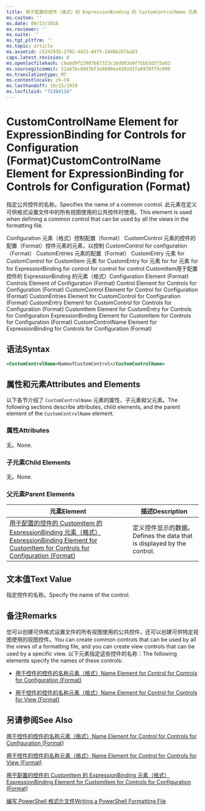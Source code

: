```yaml
---
title: 用于配置的控件（格式）的 ExpressionBinding 的 CustomControlName 元素 |Microsoft Docs
ms.custom: ''
ms.date: 09/13/2016
ms.reviewer: ''
ms.suite: ''
ms.tgt_pltfrm: ''
ms.topic: article
ms.assetid: c5242935-2782-4d23-84f5-2446b2b7ba83
caps.latest.revision: 8
ms.openlocfilehash: c9abd9f22907b87323c16d603a9f75bb3d375a03
ms.sourcegitcommit: 52a67bcd9d7bf3e8600ea4302d1fa8970ff9c998
ms.translationtype: MT
ms.contentlocale: zh-CN
ms.lasthandoff: 10/15/2019
ms.locfileid: "72364116"
---
```

# <a name="customcontrolname-element-for-expressionbinding-for-controls-for-configuration-format"></a><span data-ttu-id="37d99-102">CustomControlName Element for ExpressionBinding for Controls for Configuration (Format)</span><span class="sxs-lookup"><span data-stu-id="37d99-102">CustomControlName Element for ExpressionBinding for Controls for Configuration (Format)</span></span>

<span data-ttu-id="37d99-103">指定公共控件的名称。</span><span class="sxs-lookup"><span data-stu-id="37d99-103">Specifies the name of a common control.</span></span> <span data-ttu-id="37d99-104">此元素在定义可供格式设置文件中的所有视图使用的公共控件时使用。</span><span class="sxs-lookup"><span data-stu-id="37d99-104">This element is used when defining a common control that can be used by all the views in the formatting file.</span></span>

<span data-ttu-id="37d99-105">Configuration 元素（格式）控制配置（format） CustomControl 元素的控件的配置（Format）控件元素的元素，以控制 CustomControl for configuration （Format） CustomEntries 元素的配置（Format） CustomEntry 元素 for CustomControl for CustomItem 元素 for CustomEntry for 元素 for for 元素 for for ExpressionBinding for control for control for control CustomItem用于配置控件的 ExpressionBinding 的元素（格式）</span><span class="sxs-lookup"><span data-stu-id="37d99-105">Configuration Element (Format) Controls Element of Configuration (Format) Control Element for Controls for Configuration (Format) CustomControl Element for Control for Configuration (Format) CustomEntries Element for CustomControl for Configuration (Format) CustomEntry Element for CustomControl for Controls for Configuration (Format) CustomItem Element for CustomEntry for Controls for Configuration ExpressionBinding Element for CustomItem for Controls for Configuration (Format) CustomControlName Element for ExpressionBinding for Controls for Configuration (Format)</span></span>

## <a name="syntax"></a><span data-ttu-id="37d99-106">语法</span><span class="sxs-lookup"><span data-stu-id="37d99-106">Syntax</span></span>

```xml
<CustomControlName>NameofCustomControl</CustomControlName>
```

## <a name="attributes-and-elements"></a><span data-ttu-id="37d99-107">属性和元素</span><span class="sxs-lookup"><span data-stu-id="37d99-107">Attributes and Elements</span></span>

<span data-ttu-id="37d99-108">以下各节介绍了 `CustomControlName` 元素的属性、子元素和父元素。</span><span class="sxs-lookup"><span data-stu-id="37d99-108">The following sections describe attributes, child elements, and the parent element of the `CustomControlName` element.</span></span>

### <a name="attributes"></a><span data-ttu-id="37d99-109">属性</span><span class="sxs-lookup"><span data-stu-id="37d99-109">Attributes</span></span>

<span data-ttu-id="37d99-110">无。</span><span class="sxs-lookup"><span data-stu-id="37d99-110">None.</span></span>

### <a name="child-elements"></a><span data-ttu-id="37d99-111">子元素</span><span class="sxs-lookup"><span data-stu-id="37d99-111">Child Elements</span></span>

<span data-ttu-id="37d99-112">无。</span><span class="sxs-lookup"><span data-stu-id="37d99-112">None.</span></span>

### <a name="parent-elements"></a><span data-ttu-id="37d99-113">父元素</span><span class="sxs-lookup"><span data-stu-id="37d99-113">Parent Elements</span></span>

|<span data-ttu-id="37d99-114">元素</span><span class="sxs-lookup"><span data-stu-id="37d99-114">Element</span></span>|<span data-ttu-id="37d99-115">描述</span><span class="sxs-lookup"><span data-stu-id="37d99-115">Description</span></span>|
|-------------|-----------------|
|[<span data-ttu-id="37d99-116">用于配置的控件的 CustomItem 的 ExpressionBinding 元素（格式）</span><span class="sxs-lookup"><span data-stu-id="37d99-116">ExpressionBinding Element for CustomItem for Controls for Configuration (Format)</span></span>](./expressionbinding-element-for-customitem-for-controls-for-configuration-format.md)|<span data-ttu-id="37d99-117">定义控件显示的数据。</span><span class="sxs-lookup"><span data-stu-id="37d99-117">Defines the data that is displayed by the control.</span></span>|

## <a name="text-value"></a><span data-ttu-id="37d99-118">文本值</span><span class="sxs-lookup"><span data-stu-id="37d99-118">Text Value</span></span>

<span data-ttu-id="37d99-119">指定控件的名称。</span><span class="sxs-lookup"><span data-stu-id="37d99-119">Specify the name of the control.</span></span>

## <a name="remarks"></a><span data-ttu-id="37d99-120">备注</span><span class="sxs-lookup"><span data-stu-id="37d99-120">Remarks</span></span>

<span data-ttu-id="37d99-121">您可以创建可供格式设置文件的所有视图使用的公共控件，还可以创建可供特定视图使用的视图控件。</span><span class="sxs-lookup"><span data-stu-id="37d99-121">You can create common controls that can be used by all the views of a formatting file, and you can create view controls that can be used by a specific view.</span></span> <span data-ttu-id="37d99-122">以下元素指定这些控件的名称：</span><span class="sxs-lookup"><span data-stu-id="37d99-122">The following elements specify the names of these controls:</span></span>

- [<span data-ttu-id="37d99-123">用于控件的控件的名称元素（格式）</span><span class="sxs-lookup"><span data-stu-id="37d99-123">Name Element for Control for Controls for Configuration (Format)</span></span>](./name-element-for-control-for-controls-for-configuration-format.md)

- [<span data-ttu-id="37d99-124">用于控件的控件的名称元素（格式）</span><span class="sxs-lookup"><span data-stu-id="37d99-124">Name Element for Control for Controls for View (Format)</span></span>](./name-element-for-control-for-controls-for-view-format.md)

## <a name="see-also"></a><span data-ttu-id="37d99-125">另请参阅</span><span class="sxs-lookup"><span data-stu-id="37d99-125">See Also</span></span>

[<span data-ttu-id="37d99-126">用于控件的控件的名称元素（格式）</span><span class="sxs-lookup"><span data-stu-id="37d99-126">Name Element for Control for Controls for Configuration (Format)</span></span>](./name-element-for-control-for-controls-for-configuration-format.md)

[<span data-ttu-id="37d99-127">用于控件的控件的名称元素（格式）</span><span class="sxs-lookup"><span data-stu-id="37d99-127">Name Element for Control for Controls for View (Format)</span></span>](./name-element-for-control-for-controls-for-view-format.md)

[<span data-ttu-id="37d99-128">用于配置的控件的 CustomItem 的 ExpressionBinding 元素（格式）</span><span class="sxs-lookup"><span data-stu-id="37d99-128">ExpressionBinding Element for CustomItem for Controls for Configuration (Format)</span></span>](./expressionbinding-element-for-customitem-for-controls-for-configuration-format.md)

[<span data-ttu-id="37d99-129">编写 PowerShell 格式化文件</span><span class="sxs-lookup"><span data-stu-id="37d99-129">Writing a PowerShell Formatting File</span></span>](./writing-a-powershell-formatting-file.md)
